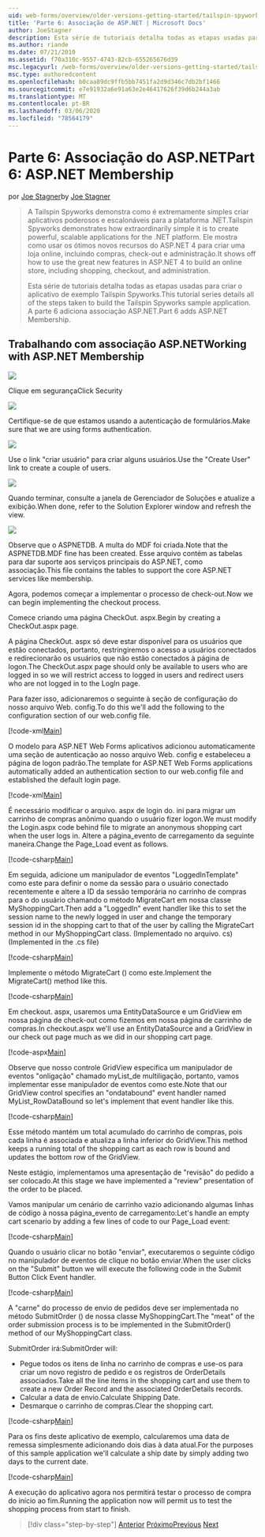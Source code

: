 ```yaml
---
uid: web-forms/overview/older-versions-getting-started/tailspin-spyworks/tailspin-spyworks-part-6
title: 'Parte 6: Associação de ASP.NET | Microsoft Docs'
author: JoeStagner
description: Esta série de tutoriais detalha todas as etapas usadas para criar o aplicativo de exemplo Tailspin Spyworks. A parte 6 adiciona associação ASP.NET.
ms.author: riande
ms.date: 07/21/2010
ms.assetid: f70a310c-9557-4743-82cb-655265676d39
msc.legacyurl: /web-forms/overview/older-versions-getting-started/tailspin-spyworks/tailspin-spyworks-part-6
msc.type: authoredcontent
ms.openlocfilehash: b0caa89dc9ffb5bb7451fa2d9d346c7db2bf1466
ms.sourcegitcommit: e7e91932a6e91a63e2e46417626f39d6b244a3ab
ms.translationtype: MT
ms.contentlocale: pt-BR
ms.lasthandoff: 03/06/2020
ms.locfileid: "78564179"
---
```

# <a name="part-6-aspnet-membership"></a><span data-ttu-id="6d161-104">Parte 6: Associação do ASP.NET</span><span class="sxs-lookup"><span data-stu-id="6d161-104">Part 6: ASP.NET Membership</span></span>

<span data-ttu-id="6d161-105">por [Joe Stagner](https://github.com/JoeStagner)</span><span class="sxs-lookup"><span data-stu-id="6d161-105">by [Joe Stagner](https://github.com/JoeStagner)</span></span>

> <span data-ttu-id="6d161-106">A Tailspin Spyworks demonstra como é extremamente simples criar aplicativos poderosos e escalonáveis para a plataforma .NET.</span><span class="sxs-lookup"><span data-stu-id="6d161-106">Tailspin Spyworks demonstrates how extraordinarily simple it is to create powerful, scalable applications for the .NET platform.</span></span> <span data-ttu-id="6d161-107">Ele mostra como usar os ótimos novos recursos do ASP.NET 4 para criar uma loja online, incluindo compras, check-out e administração.</span><span class="sxs-lookup"><span data-stu-id="6d161-107">It shows off how to use the great new features in ASP.NET 4 to build an online store, including shopping, checkout, and administration.</span></span>
> 
> <span data-ttu-id="6d161-108">Esta série de tutoriais detalha todas as etapas usadas para criar o aplicativo de exemplo Tailspin Spyworks.</span><span class="sxs-lookup"><span data-stu-id="6d161-108">This tutorial series details all of the steps taken to build the Tailspin Spyworks sample application.</span></span> <span data-ttu-id="6d161-109">A parte 6 adiciona associação ASP.NET.</span><span class="sxs-lookup"><span data-stu-id="6d161-109">Part 6 adds ASP.NET Membership.</span></span>

## <a id="_Toc260221672"></a><span data-ttu-id="6d161-110">Trabalhando com associação ASP.NET</span><span class="sxs-lookup"><span data-stu-id="6d161-110">Working with ASP.NET Membership</span></span>

![](tailspin-spyworks-part-6/_static/image1.png)

<span data-ttu-id="6d161-111">Clique em segurança</span><span class="sxs-lookup"><span data-stu-id="6d161-111">Click Security</span></span>

![](tailspin-spyworks-part-6/_static/image1.jpg)

<span data-ttu-id="6d161-112">Certifique-se de que estamos usando a autenticação de formulários.</span><span class="sxs-lookup"><span data-stu-id="6d161-112">Make sure that we are using forms authentication.</span></span>

![](tailspin-spyworks-part-6/_static/image2.jpg)

<span data-ttu-id="6d161-113">Use o link "criar usuário" para criar alguns usuários.</span><span class="sxs-lookup"><span data-stu-id="6d161-113">Use the "Create User" link to create a couple of users.</span></span>

![](tailspin-spyworks-part-6/_static/image3.jpg)

<span data-ttu-id="6d161-114">Quando terminar, consulte a janela de Gerenciador de Soluções e atualize a exibição.</span><span class="sxs-lookup"><span data-stu-id="6d161-114">When done, refer to the Solution Explorer window and refresh the view.</span></span>

![](tailspin-spyworks-part-6/_static/image2.png)

<span data-ttu-id="6d161-115">Observe que o ASPNETDB. A multa do MDF foi criada.</span><span class="sxs-lookup"><span data-stu-id="6d161-115">Note that the ASPNETDB.MDF fine has been created.</span></span> <span data-ttu-id="6d161-116">Esse arquivo contém as tabelas para dar suporte aos serviços principais do ASP.NET, como associação.</span><span class="sxs-lookup"><span data-stu-id="6d161-116">This file contains the tables to support the core ASP.NET services like membership.</span></span>

<span data-ttu-id="6d161-117">Agora, podemos começar a implementar o processo de check-out.</span><span class="sxs-lookup"><span data-stu-id="6d161-117">Now we can begin implementing the checkout process.</span></span>

<span data-ttu-id="6d161-118">Comece criando uma página CheckOut. aspx.</span><span class="sxs-lookup"><span data-stu-id="6d161-118">Begin by creating a CheckOut.aspx page.</span></span>

<span data-ttu-id="6d161-119">A página CheckOut. aspx só deve estar disponível para os usuários que estão conectados, portanto, restringiremos o acesso a usuários conectados e redirecionarão os usuários que não estão conectados à página de logon.</span><span class="sxs-lookup"><span data-stu-id="6d161-119">The CheckOut.aspx page should only be available to users who are logged in so we will restrict access to logged in users and redirect users who are not logged in to the LogIn page.</span></span>

<span data-ttu-id="6d161-120">Para fazer isso, adicionaremos o seguinte à seção de configuração do nosso arquivo Web. config.</span><span class="sxs-lookup"><span data-stu-id="6d161-120">To do this we'll add the following to the configuration section of our web.config file.</span></span>

[!code-xml[Main](tailspin-spyworks-part-6/samples/sample1.xml)]

<span data-ttu-id="6d161-121">O modelo para ASP.NET Web Forms aplicativos adicionou automaticamente uma seção de autenticação ao nosso arquivo Web. config e estabeleceu a página de logon padrão.</span><span class="sxs-lookup"><span data-stu-id="6d161-121">The template for ASP.NET Web Forms applications automatically added an authentication section to our web.config file and established the default login page.</span></span>

[!code-xml[Main](tailspin-spyworks-part-6/samples/sample2.xml)]

<span data-ttu-id="6d161-122">É necessário modificar o arquivo. aspx de login do. ini para migrar um carrinho de compras anônimo quando o usuário fizer logon.</span><span class="sxs-lookup"><span data-stu-id="6d161-122">We must modify the Login.aspx code behind file to migrate an anonymous shopping cart when the user logs in.</span></span> <span data-ttu-id="6d161-123">Altere a página\_evento de carregamento da seguinte maneira.</span><span class="sxs-lookup"><span data-stu-id="6d161-123">Change the Page\_Load event as follows.</span></span>

[!code-csharp[Main](tailspin-spyworks-part-6/samples/sample3.cs)]

<span data-ttu-id="6d161-124">Em seguida, adicione um manipulador de eventos "LoggedInTemplate" como este para definir o nome da sessão para o usuário conectado recentemente e altere a ID da sessão temporária no carrinho de compras para o do usuário chamando o método MigrateCart em nossa classe MyShoppingCart.</span><span class="sxs-lookup"><span data-stu-id="6d161-124">Then add a "LoggedIn" event handler like this to set the session name to the newly logged in user and change the temporary session id in the shopping cart to that of the user by calling the MigrateCart method in our MyShoppingCart class.</span></span> <span data-ttu-id="6d161-125">(Implementado no arquivo. cs)</span><span class="sxs-lookup"><span data-stu-id="6d161-125">(Implemented in the .cs file)</span></span>

[!code-csharp[Main](tailspin-spyworks-part-6/samples/sample4.cs)]

<span data-ttu-id="6d161-126">Implemente o método MigrateCart () como este.</span><span class="sxs-lookup"><span data-stu-id="6d161-126">Implement the MigrateCart() method like this.</span></span>

[!code-csharp[Main](tailspin-spyworks-part-6/samples/sample5.cs)]

<span data-ttu-id="6d161-127">Em checkout. aspx, usaremos uma EntityDataSource e um GridView em nossa página de check-out como fizemos em nossa página de carrinho de compras.</span><span class="sxs-lookup"><span data-stu-id="6d161-127">In checkout.aspx we'll use an EntityDataSource and a GridView in our check out page much as we did in our shopping cart page.</span></span>

[!code-aspx[Main](tailspin-spyworks-part-6/samples/sample6.aspx)]

<span data-ttu-id="6d161-128">Observe que nosso controle GridView especifica um manipulador de eventos "onligação" chamado myList\_de multiligação, portanto, vamos implementar esse manipulador de eventos como este.</span><span class="sxs-lookup"><span data-stu-id="6d161-128">Note that our GridView control specifies an "ondatabound" event handler named MyList\_RowDataBound so let's implement that event handler like this.</span></span>

[!code-csharp[Main](tailspin-spyworks-part-6/samples/sample7.cs)]

<span data-ttu-id="6d161-129">Esse método mantém um total acumulado do carrinho de compras, pois cada linha é associada e atualiza a linha inferior do GridView.</span><span class="sxs-lookup"><span data-stu-id="6d161-129">This method keeps a running total of the shopping cart as each row is bound and updates the bottom row of the GridView.</span></span>

<span data-ttu-id="6d161-130">Neste estágio, implementamos uma apresentação de "revisão" do pedido a ser colocado.</span><span class="sxs-lookup"><span data-stu-id="6d161-130">At this stage we have implemented a "review" presentation of the order to be placed.</span></span>

<span data-ttu-id="6d161-131">Vamos manipular um cenário de carrinho vazio adicionando algumas linhas de código à nossa página\_evento de carregamento:</span><span class="sxs-lookup"><span data-stu-id="6d161-131">Let's handle an empty cart scenario by adding a few lines of code to our Page\_Load event:</span></span>

[!code-csharp[Main](tailspin-spyworks-part-6/samples/sample8.cs)]

<span data-ttu-id="6d161-132">Quando o usuário clicar no botão "enviar", executaremos o seguinte código no manipulador de eventos de clique no botão enviar.</span><span class="sxs-lookup"><span data-stu-id="6d161-132">When the user clicks on the "Submit" button we will execute the following code in the Submit Button Click Event handler.</span></span>

[!code-csharp[Main](tailspin-spyworks-part-6/samples/sample9.cs)]

<span data-ttu-id="6d161-133">A "carne" do processo de envio de pedidos deve ser implementada no método SubmitOrder () de nossa classe MyShoppingCart.</span><span class="sxs-lookup"><span data-stu-id="6d161-133">The "meat" of the order submission process is to be implemented in the SubmitOrder() method of our MyShoppingCart class.</span></span>

<span data-ttu-id="6d161-134">SubmitOrder irá:</span><span class="sxs-lookup"><span data-stu-id="6d161-134">SubmitOrder will:</span></span>

- <span data-ttu-id="6d161-135">Pegue todos os itens de linha no carrinho de compras e use-os para criar um novo registro de pedido e os registros de OrderDetails associados.</span><span class="sxs-lookup"><span data-stu-id="6d161-135">Take all the line items in the shopping cart and use them to create a new Order Record and the associated OrderDetails records.</span></span>
- <span data-ttu-id="6d161-136">Calcular a data de envio.</span><span class="sxs-lookup"><span data-stu-id="6d161-136">Calculate Shipping Date.</span></span>
- <span data-ttu-id="6d161-137">Desmarque o carrinho de compras.</span><span class="sxs-lookup"><span data-stu-id="6d161-137">Clear the shopping cart.</span></span>

[!code-csharp[Main](tailspin-spyworks-part-6/samples/sample10.cs)]

<span data-ttu-id="6d161-138">Para os fins deste aplicativo de exemplo, calcularemos uma data de remessa simplesmente adicionando dois dias à data atual.</span><span class="sxs-lookup"><span data-stu-id="6d161-138">For the purposes of this sample application we'll calculate a ship date by simply adding two days to the current date.</span></span>

[!code-csharp[Main](tailspin-spyworks-part-6/samples/sample11.cs)]

<span data-ttu-id="6d161-139">A execução do aplicativo agora nos permitirá testar o processo de compra do início ao fim.</span><span class="sxs-lookup"><span data-stu-id="6d161-139">Running the application now will permit us to test the shopping process from start to finish.</span></span>

> [!div class="step-by-step"]
> <span data-ttu-id="6d161-140">[Anterior](tailspin-spyworks-part-5.md)
> [Próximo](tailspin-spyworks-part-7.md)</span><span class="sxs-lookup"><span data-stu-id="6d161-140">[Previous](tailspin-spyworks-part-5.md)
[Next](tailspin-spyworks-part-7.md)</span></span>

